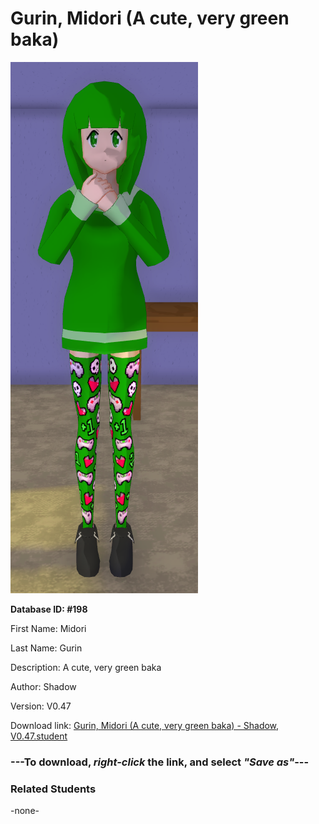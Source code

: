 # Gurin, Midori (A cute, very green baka)

<img src="Files/Gurin, Midori (A cute, very green baka).png" title="Gurin, Midori (A cute, very green baka) - Shadow, V0.47">

**Database ID: #198**

First Name: Midori

Last Name: Gurin

Description: A cute, very green baka

Author: Shadow

Version: V0.47

Download link: <a href="https://raw.githubusercontent.com/Arbiter1223/Daigaku-Gurashi-Custom-Students/master/Students/Files/Gurin%2C%20Midori%20(A%20cute%2C%20very%20green%20baka)%20-%20Shadow%2C%20V0.47.student">Gurin, Midori (A cute, very green baka) - Shadow, V0.47.student</a>

### ---**To download, _right-click_ the link, and select _"Save as"_**---

### Related Students

-none-
